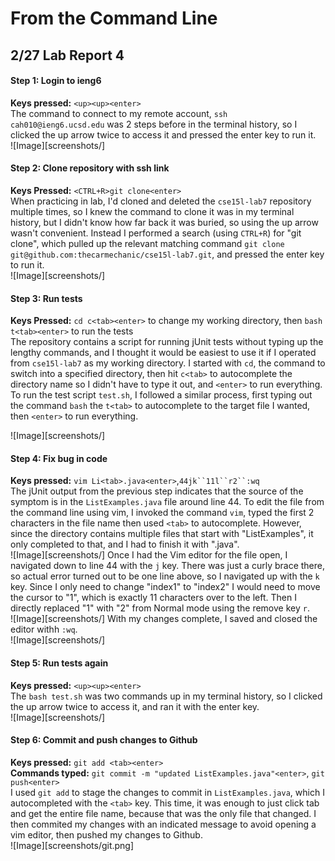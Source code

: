 # From the Command Line
## 2/27 Lab Report 4
#### Step 1: Login to ieng6
**Keys pressed:** `<up><up><enter>`  
    The command to connect to my remote account, `ssh cah010@ieng6.ucsd.edu` was 2 steps before in the terminal history, so I clicked the up arrow twice to access it and pressed the enter key to run it.  
![Image][screenshots/]

#### Step 2: Clone repository with ssh link
**Keys Pressed:** `<CTRL+R>git clone<enter>`  
    When practicing in lab, I'd cloned and deleted the `cse15l-lab7` repository multiple times, so I knew the command to clone it was in my terminal history, but I didn't know how far back it was buried, so using the up arrow wasn't convenient. Instead I performed a search (using `CTRL+R`)  for "git clone", which pulled up the relevant matching command `git clone git@github.com:thecarmechanic/cse15l-lab7.git`, and pressed the enter key to run it.  
![Image][screenshots/]

#### Step 3: Run tests
**Keys Pressed:** `cd c<tab><enter>` to change my working directory, then `bash t<tab><enter>` to run the tests  
    The repository contains a script for running jUnit tests without typing up the lengthy commands, and I thought it would be easiest to use it if I operated from `cse15l-lab7` as my working directory. I started with `cd`, the command to switch into a specified directory, then hit `c<tab>` to autocomplete the directory name so I didn't have to type it out, and `<enter>` to run everything. To run the test script `test.sh`, I followed a similar process, first typing out the command `bash` the `t<tab>` to autocomplete to the target file I wanted, then `<enter>` to run everything.  

![Image][screenshots/]

#### Step 4: Fix bug in code
**Keys pressed:** `vim Li<tab>.java<enter>`,`44jk``11l``r2``:wq`  
    The jUnit output from the previous step indicates that the source of the symptom is in the `ListExamples.java` file around line 44. To edit the file from the command line using vim, I invoked the command `vim`, typed the first 2 characters in the file name then used `<tab>` to autocomplete. However, since the directory contains multiple files that start with "ListExamples", it only completed to that, and I had to finish it with ".java".  
    ![Image][screenshots/]
    Once I had the Vim editor for the file open, I navigated down to line 44 with the `j` key. There was just a curly brace there, so actual error turned out to be one line above, so I navigated up with the `k` key. Since I only need to change "index1" to "index2" I would need to move the cursor to "1", which is exactly 11 characters over to the left. Then I directly replaced "1" with "2" from Normal mode using the remove key `r`.  
    ![Image][screenshots/]
    With my changes complete, I saved and closed the editor withh `:wq`.  
    ![Image][screenshots/]

#### Step 5: Run tests again
**Keys pressed:** `<up><up><enter>`  
    The `bash test.sh` was two commands up in my terminal history, so I clicked the up arrow twice to access it, and ran it with the enter key.  
    ![Image][screenshots/]

#### Step 6: Commit and push changes to Github
**Keys pressed:** `git add <tab><enter>`  
**Commands typed:** `git commit -m "updated ListExamples.java"<enter>`, `git push<enter>`  
    I used `git add` to stage the changes to commit in `ListExamples.java`, which I autocompleted with the `<tab>` key. This time, it was enough to just click tab and get the entire file name, because that was the only file that changed. I then commited my changes with an indicated message to avoid opening a vim editor, then pushed my changes to Github.  
    ![Image][screenshots/git.png]

